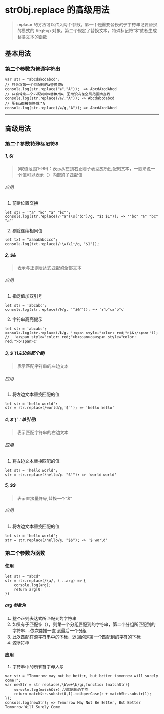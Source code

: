 # strObj.replace 的高级用法
> replace 的方法可以传入两个参数，第一个是需要替换的子字符串或要替换的模式的 RegExp 对象，第二个规定了替换文本，特殊标记符”$”或者生成替换文本的函数

## 基本用法
### 第二个参数为普通字符串
```
var str = "abcdabcdabcd";
// 只会将第一个匹配到的a替换成A 
console.log(str.replace("a","A"));  => AbcdAbcdAbcd
// 只会将第一个匹配到的a替换成A。因为没有在全局范围内查找 
console.log(str.replace(/a/,"A")); => Abcdabcdabcd
// 所有a都被替换成了A
console.log(str.replace(/a/g,"A")); => AbcdAbcdAbcd
```

------

## 高级用法
### 第二个参数特殊标记符$
##### 1, $i
> (i取值范围1~99)：表示从左到右正则子表达式所匹配的文本，一般来说一个i值可以表示（）内部的子匹配值

###### 应用
1. 前后位置交换
```
let str = '"a" "bc" "a" "bc"';
console.log(str.replace(/("a")\s("bc")/g, "$2 $1")); => '"bc" "a" "bc" "a"'
```

2. 剔除连续相同值
```
let txt = "aaaabbbcccc";
console.log(txt.replace(/(\w)\1+/g, "$1"));
```

##### 2, $&
> 表示与正则表达式匹配的全部文本

###### 应用
1. 指定值加双引号
```
let str = 'abcabc';
console.log(str.replace(/b/g, '"$&"')); => 'a"b"ca"b"c'
```

2. 字符串高亮提示
```
let str = 'abcabc';
console.log(str.replace(/b/g, '<span style="color: red;">$&</span>'));
//  'a<span style="color: red;">b<span>ca<span style="color: red;">b<span>c'
```

##### 3, $`(1左边的那个键)
> 表示匹配字符串的左边文本

###### 应用
1. 将左边文本替换匹配的值
```
let str = 'hello world';
str = str.replace(/world/g,'$`'); => 'hello hello'
```

##### 4, $'('：单引号)
> 表示匹配字符串的右边文本

###### 应用
1. 将左边文本替换匹配的值
```
let str = 'hello world';
str = str.replace(/hello/g, "$'"); => 'world world'
```

##### 5, $$
> 表示直接量符号,替换一个"$"

###### 应用
1. 将左边文本替换匹配的值
```
let str = 'hello world';
str = str.replace(/hello/g, "$$"); => '$ world'
```

### 第二个参数为函数
#### 使用
```
let str = "abcd";
str = str.replace(/\a/, (...arg) => {
    console.log(arg);
    return arg[0]
})
```

##### arg 参数为
1. 整个正则表达式所匹配到的字符串
2. 如果有子匹配符（），则第一个分组匹配到的字符串，第二个分组所匹配到的字符串....依次类推一直            到最后一个分组
3. 此次匹配在源字符串中的下标，返回的是第一个匹配到的字符的下标
4. 源字符串

#### 应用
1. 字符串中的所有首字母大写
```
var str = "Tomorrow may not be better, but better tomorrow will surely come!";
var newStr = str.replace(/\b\w+\b/gi,function (matchStr){
    console.log(matchStr);//匹配到的字符
    return matchStr.substr(0,1).toUpperCase() + matchStr.substr(1);
});
console.log(newStr); => Tomorrow May Not Be Better, But Better Tomorrow Will Surely Come!
```




